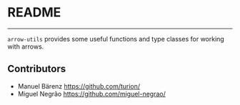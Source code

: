 # README
--------

`arrow-utils` provides some useful functions and type classes for working with arrows.

## Contributors

* Manuel Bärenz https://github.com/turion/
* Miguel Negrão https://github.com/miguel-negrao/
